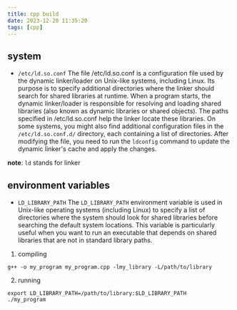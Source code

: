 ```yaml
---
title: cpp build
date: 2023-12-20 11:35:20
tags: [cpp]
---
```


## system
- `/etc/ld.so.conf`
The file /etc/ld.so.conf is a configuration file used by the dynamic linker/loader on Unix-like systems, including Linux. Its purpose is to specify additional directories where the linker should search for shared libraries at runtime.
When a program starts, the dynamic linker/loader is responsible for resolving and loading shared libraries (also known as dynamic libraries or shared objects). The paths specified in /etc/ld.so.conf help the linker locate these libraries.
On some systems, you might also find additional configuration files in the `/etc/ld.so.conf.d/` directory, each containing a list of directories.
After modifying the file, you need to run the `ldconfig` command to update the dynamic linker's cache and apply the changes.

**note**: `ld` stands for linker

## environment variables
- `LD_LIBRARY_PATH`
The `LD_LIBRARY_PATH` environment variable is used in Unix-like operating systems (including Linux) to specify a list of directories where the system should look for shared libraries before searching the default system locations. This variable is particularly useful when you want to run an executable that depends on shared libraries that are not in standard library paths.
1. compiling
```shell
g++ -o my_program my_program.cpp -lmy_library -L/path/to/library
```
2. running
```shell
export LD_LIBRARY_PATH=/path/to/library:$LD_LIBRARY_PATH
./my_program
```